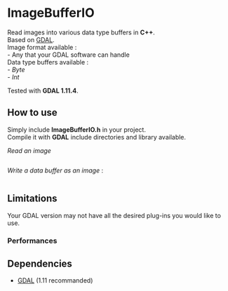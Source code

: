 # ImageBufferIO
Read images into various data type buffers in **C++**.  
Based on [GDAL](http://www.gdal.org/).  
Image format available :  
	- Any that your GDAL software can handle  
Data type buffers available :  
*- Byte*  
*- Int*  

Tested with **GDAL 1.11.4**.  

## How to use

Simply include **ImageBufferIO.h** in your project.  
Compile it with **GDAL** include directories and library available.  

*Read an image*

```c++

```

*Write a data buffer as an image* :

```c++

```


## Limitations
Your GDAL version may not have all the desired plug-ins you would like to use.   

### Performances

## Dependencies

- [GDAL](https://github.com/OSGeo/gdal) (1.11 recommanded)


